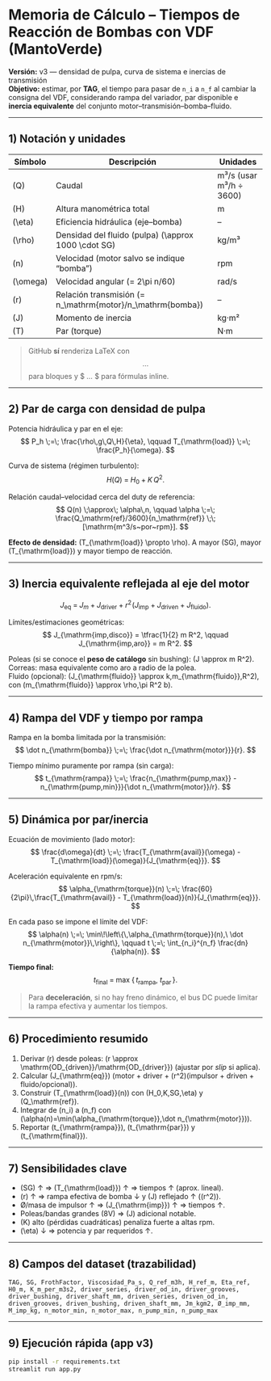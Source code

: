
# Memoria de Cálculo – Tiempos de Reacción de Bombas con VDF (MantoVerde)

**Versión:** v3 — densidad de pulpa, curva de sistema e inercias de transmisión  
**Objetivo:** estimar, por **TAG**, el tiempo para pasar de `n_i` a `n_f` al cambiar la consigna del VDF, considerando rampa del variador, par disponible e **inercia equivalente** del conjunto motor–transmisión–bomba–fluido.

---

## 1) Notación y unidades

| Símbolo | Descripción | Unidades |
|---|---|---|
| \(Q\) | Caudal | m³/s (usar m³/h ÷ 3600) |
| \(H\) | Altura manométrica total | m |
| \(\eta\) | Eficiencia hidráulica (eje–bomba) | – |
| \(\rho\) | Densidad del fluido (pulpa) \(\approx 1000 \cdot SG\) | kg/m³ |
| \(n\) | Velocidad (motor salvo se indique “bomba”) | rpm |
| \(\omega\) | Velocidad angular \(= 2\pi n/60\) | rad/s |
| \(r\) | Relación transmisión \(= n_\mathrm{motor}/n_\mathrm{bomba}\) | – |
| \(J\) | Momento de inercia | kg·m² |
| \(T\) | Par (torque) | N·m |

> GitHub **sí** renderiza LaTeX con $$ … $$ para bloques y $ … $ para fórmulas inline.

---

## 2) Par de carga con densidad de pulpa

Potencia hidráulica y par en el eje:
$$
P_h \;=\; \frac{\rho\,g\,Q\,H}{\eta}, 
\qquad
T_{\mathrm{load}} \;=\; \frac{P_h}{\omega}.
$$

Curva de sistema (régimen turbulento):
$$
H(Q) \;=\; H_0 \;+\; K\,Q^2.
$$

Relación caudal–velocidad cerca del duty de referencia:
$$
Q(n) \;\approx\; \alpha\,n, 
\qquad
\alpha \;=\; \frac{Q_\mathrm{ref}/3600}{n_\mathrm{ref}} \;\; [\mathrm{m^3/s~por~rpm}].
$$

**Efecto de densidad:** \(T_{\mathrm{load}} \propto \rho\). A mayor \(SG\), mayor \(T_{\mathrm{load}}\) y mayor tiempo de reacción.

---

## 3) Inercia equivalente reflejada al eje del motor

$$
J_{\mathrm{eq}} \;=\; J_m \;+\; J_{\mathrm{driver}} \;+\; r^2\!\left(J_{\mathrm{imp}} + J_{\mathrm{driven}} + J_{\mathrm{fluido}}\right).
$$

Límites/estimaciones geométricas:
$$
J_{\mathrm{imp,disco}} = \tfrac{1}{2} m R^2,
\qquad
J_{\mathrm{imp,aro}} = m R^2.
$$

Poleas (si se conoce el **peso de catálogo** sin bushing): \(J \approx m R^2\).  
Correas: masa equivalente como aro a radio de la polea.  
Fluido (opcional): \(J_{\mathrm{fluido}} \approx k\,m_{\mathrm{fluido}}\,R^2\), con \(m_{\mathrm{fluido}} \approx \rho\,\pi R^2 b\).

---

## 4) Rampa del VDF y tiempo por rampa

Rampa en la bomba limitada por la transmisión:
$$
\dot n_{\mathrm{bomba}} \;=\; \frac{\dot n_{\mathrm{motor}}}{r}.
$$

Tiempo mínimo puramente por rampa (sin carga):
$$
t_{\mathrm{rampa}} \;=\; \frac{n_{\mathrm{pump,max}} - n_{\mathrm{pump,min}}}{\dot n_{\mathrm{motor}}/r}.
$$

---

## 5) Dinámica por par/inercia

Ecuación de movimiento (lado motor):
$$
\frac{d\omega}{dt} \;=\; \frac{T_{\mathrm{avail}}(\omega) - T_{\mathrm{load}}(\omega)}{J_{\mathrm{eq}}}.
$$

Aceleración equivalente en rpm/s:
$$
\alpha_{\mathrm{torque}}(n) \;=\; \frac{60}{2\pi}\,\frac{T_{\mathrm{avail}} - T_{\mathrm{load}}(n)}{J_{\mathrm{eq}}}.
$$

En cada paso se impone el límite del VDF:
$$
\alpha(n) \;=\; \min\!\left\{\,\alpha_{\mathrm{torque}}(n),\ \dot n_{\mathrm{motor}}\,\right\},
\qquad
t \;=\; \int_{n_i}^{n_f} \frac{dn}{\alpha(n)}.
$$

**Tiempo final:**
$$
t_{\mathrm{final}} \;=\; \max\!\left\{\,t_{\mathrm{rampa}},\ t_{\mathrm{par}}\,\right\}.
$$

> Para **deceleración**, si no hay freno dinámico, el bus DC puede limitar la rampa efectiva y aumentar los tiempos.

---

## 6) Procedimiento resumido

1. Derivar \(r\) desde poleas: \(r \approx \mathrm{OD_{driven}}/\mathrm{OD_{driver}}\) (ajustar por *slip* si aplica).  
2. Calcular \(J_{\mathrm{eq}}\) (motor + driver + \(r^2\)(impulsor + driven + fluido/opcional)).  
3. Construir \(T_{\mathrm{load}}(n)\) con \(H_0,K,SG,\eta\) y \(Q_\mathrm{ref}\).  
4. Integrar de \(n_i\) a \(n_f\) con \(\alpha(n)=\min(\alpha_{\mathrm{torque}},\dot n_{\mathrm{motor}})\).  
5. Reportar \(t_{\mathrm{rampa}}\), \(t_{\mathrm{par}}\) y \(t_{\mathrm{final}}\).

---

## 7) Sensibilidades clave

- \(SG\) ↑ ⇒ \(T_{\mathrm{load}}\) ↑ ⇒ tiempos ↑ (aprox. lineal).  
- \(r\) ↑ ⇒ rampa efectiva de bomba ↓ y \(J\) reflejado ↑ (\(r^2\)).  
- Ø/masa de impulsor ↑ ⇒ \(J_{\mathrm{imp}}\) ↑ ⇒ tiempos ↑.  
- Poleas/bandas grandes (8V) ⇒ \(J\) adicional notable.  
- \(K\) alto (pérdidas cuadráticas) penaliza fuerte a altas rpm.  
- \(\eta\) ↓ ⇒ potencia y par requeridos ↑.

---

## 8) Campos del dataset (trazabilidad)

`TAG, SG, FrothFactor, Viscosidad_Pa_s, Q_ref_m3h, H_ref_m, Eta_ref, H0_m, K_m_per_m3s2, driver_series, driver_od_in, driver_grooves, driver_bushing, driver_shaft_mm, driven_series, driven_od_in, driven_grooves, driven_bushing, driven_shaft_mm, Jm_kgm2, Ø_imp_mm, M_imp_kg, n_motor_min, n_motor_max, n_pump_min, n_pump_max`

---

## 9) Ejecución rápida (app v3)

```bash
pip install -r requirements.txt
streamlit run app.py
```
